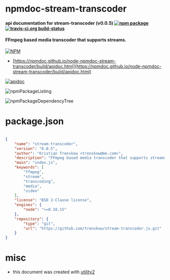 # npmdoc-stream-transcoder

#### api documentation for  stream-transcoder (v0.0.5)  [![npm package](https://img.shields.io/npm/v/npmdoc-stream-transcoder.svg?style=flat-square)](https://www.npmjs.org/package/npmdoc-stream-transcoder) [![travis-ci.org build-status](https://api.travis-ci.org/npmdoc/node-npmdoc-stream-transcoder.svg)](https://travis-ci.org/npmdoc/node-npmdoc-stream-transcoder)

#### FFmpeg based media transcoder that supports streams.

[![NPM](https://nodei.co/npm/stream-transcoder.png?downloads=true&downloadRank=true&stars=true)](https://www.npmjs.com/package/stream-transcoder)

- [https://npmdoc.github.io/node-npmdoc-stream-transcoder/build/apidoc.html](https://npmdoc.github.io/node-npmdoc-stream-transcoder/build/apidoc.html)

[![apidoc](https://npmdoc.github.io/node-npmdoc-stream-transcoder/build/screenCapture.buildCi.browser.%252Ftmp%252Fbuild%252Fapidoc.html.png)](https://npmdoc.github.io/node-npmdoc-stream-transcoder/build/apidoc.html)

![npmPackageListing](https://npmdoc.github.io/node-npmdoc-stream-transcoder/build/screenCapture.npmPackageListing.svg)

![npmPackageDependencyTree](https://npmdoc.github.io/node-npmdoc-stream-transcoder/build/screenCapture.npmPackageDependencyTree.svg)



# package.json

```json

{
    "name": "stream-transcoder",
    "version": "0.0.5",
    "author": "Kristian Trenskow <trenskow@me.com>",
    "description": "FFmpeg based media transcoder that supports streams.",
    "main": "index.js",
    "keywords": [
        "ffmpeg",
        "stream",
        "transcoding",
        "media",
        "video"
    ],
    "license": "BSD 2-Clause license",
    "engines": {
        "node": ">=0.10.15"
    },
    "repository": {
        "type": "git",
        "url": "https://github.com/trenskow/stream-transcoder.js.git"
    }
}
```



# misc
- this document was created with [utility2](https://github.com/kaizhu256/node-utility2)
